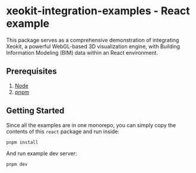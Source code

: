 # xeokit-integration-examples - React example

This package serves as a comprehensive demonstration of integrating Xeokit, a powerful WebGL-based 3D visualization engine, with Building Information Modeling (BIM) data within an React environment.

## Prerequisites 

1. [Node](https://nodejs.org/en)
2. [pnpm](https://pnpm.io/installation)

## Getting Started

Since all the examples are in one monorepo, you can simply copy the contents of this `react` package and run inside:

```bash
pnpm install
```

And run example dev server:

```bash
pnpm dev
```
